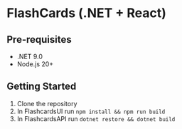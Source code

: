 # FlashCards (.NET + React)

## Pre-requisites

- .NET 9.0
- Node.js 20+

## Getting Started

1. Clone the repository
2. In FlashcardsUI run `npm install && npm run build`
3. In FlashcardsAPI run `dotnet restore && dotnet build`
